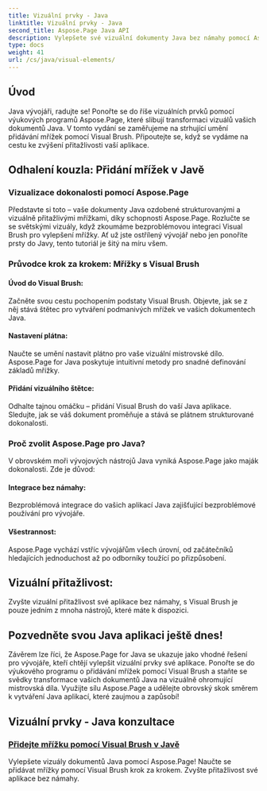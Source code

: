 ```yaml
---
title: Vizuální prvky - Java
linktitle: Vizuální prvky - Java
second_title: Aspose.Page Java API
description: Vylepšete své vizuální dokumenty Java bez námahy pomocí Aspose.Page! Naučte se vylepšit svou aplikaci přidáním mřížek pomocí Visual Brush v tomto podrobném kurzu.
type: docs
weight: 41
url: /cs/java/visual-elements/
---
```

## Úvod

Java vývojáři, radujte se! Ponořte se do říše vizuálních prvků pomocí výukových programů Aspose.Page, které slibují transformaci vizuálů vašich dokumentů Java. V tomto vydání se zaměřujeme na strhující umění přidávání mřížek pomocí Visual Brush. Připoutejte se, když se vydáme na cestu ke zvýšení přitažlivosti vaší aplikace.

## Odhalení kouzla: Přidání mřížek v Javě

### Vizualizace dokonalosti pomocí Aspose.Page
Představte si toto – vaše dokumenty Java ozdobené strukturovanými a vizuálně přitažlivými mřížkami, díky schopnosti Aspose.Page. Rozlučte se se světskými vizuály, když zkoumáme bezproblémovou integraci Visual Brush pro vylepšení mřížky. Ať už jste ostřílený vývojář nebo jen ponoříte prsty do Javy, tento tutoriál je šitý na míru všem.

### Průvodce krok za krokem: Mřížky s Visual Brush

#### Úvod do Visual Brush:
Začněte svou cestu pochopením podstaty Visual Brush. Objevte, jak se z něj stává štětec pro vytváření podmanivých mřížek ve vašich dokumentech Java.

#### Nastavení plátna:
Naučte se umění nastavit plátno pro vaše vizuální mistrovské dílo. Aspose.Page for Java poskytuje intuitivní metody pro snadné definování základů mřížky.

#### Přidání vizuálního štětce:
Odhalte tajnou omáčku – přidání Visual Brush do vaší Java aplikace. Sledujte, jak se váš dokument proměňuje a stává se plátnem strukturované dokonalosti.

### Proč zvolit Aspose.Page pro Java?

V obrovském moři vývojových nástrojů Java vyniká Aspose.Page jako maják dokonalosti. Zde je důvod:

#### Integrace bez námahy:
Bezproblémová integrace do vašich aplikací Java zajišťující bezproblémové používání pro vývojáře.

#### Všestrannost:
Aspose.Page vychází vstříc vývojářům všech úrovní, od začátečníků hledajících jednoduchost až po odborníky toužící po přizpůsobení.

## Vizuální přitažlivost:
Zvyšte vizuální přitažlivost své aplikace bez námahy, s Visual Brush je pouze jedním z mnoha nástrojů, které máte k dispozici.

## Pozvedněte svou Java aplikaci ještě dnes!

Závěrem lze říci, že Aspose.Page for Java se ukazuje jako vhodné řešení pro vývojáře, kteří chtějí vylepšit vizuální prvky své aplikace. Ponořte se do výukového programu o přidávání mřížek pomocí Visual Brush a staňte se svědky transformace vašich dokumentů Java na vizuálně ohromující mistrovská díla. Využijte sílu Aspose.Page a udělejte obrovský skok směrem k vytváření Java aplikací, které zaujmou a zapůsobí!
## Vizuální prvky - Java konzultace
### [Přidejte mřížku pomocí Visual Brush v Javě](./add-grid/)
Vylepšete vizuály dokumentů Java pomocí Aspose.Page! Naučte se přidávat mřížky pomocí Visual Brush krok za krokem. Zvyšte přitažlivost své aplikace bez námahy.